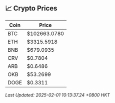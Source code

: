 ## 📈 Crypto Prices

| Coin | Price |
| ---- | ----- |
| BTC | $102663.0780 |
| ETH | $3315.5918 |
| BNB | $679.0935 |
| CRV | $0.7804 |
| ARB | $0.6486 |
| OKB | $53.2699 |
| DOGE | $0.3311 |

_Last Updated: 2025-02-01 10:13:37.24 +0800 HKT_
